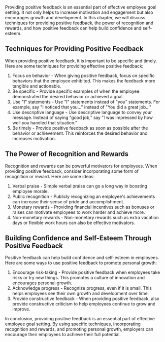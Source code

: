 
Providing positive feedback is an essential part of effective employee goal setting. It not only helps to increase motivation and engagement but also encourages growth and development. In this chapter, we will discuss techniques for providing positive feedback, the power of recognition and rewards, and how positive feedback can help build confidence and self-esteem.

Techniques for Providing Positive Feedback
------------------------------------------

When providing positive feedback, it is important to be specific and timely. Here are some techniques for providing effective positive feedback:

1. Focus on behavior - When giving positive feedback, focus on specific behaviors that the employee exhibited. This makes the feedback more tangible and actionable.
2. Be specific - Provide specific examples of when the employee demonstrated the desired behavior or achieved a goal.
3. Use "I" statements - Use "I" statements instead of "you" statements. For example, say "I noticed that you..." instead of "You did a great job..."
4. Use descriptive language - Use descriptive language to convey your message. Instead of saying "good job," say "I was impressed by how well you handled that situation."
5. Be timely - Provide positive feedback as soon as possible after the behavior or achievement. This reinforces the desired behavior and increases motivation.

The Power of Recognition and Rewards
------------------------------------

Recognition and rewards can be powerful motivators for employees. When providing positive feedback, consider incorporating some form of recognition or reward. Here are some ideas:

1. Verbal praise - Simple verbal praise can go a long way in boosting employee morale.
2. Public recognition - Publicly recognizing an employee's achievements can increase their sense of pride and accomplishment.
3. Monetary rewards - Providing financial incentives such as bonuses or raises can motivate employees to work harder and achieve more.
4. Non-monetary rewards - Non-monetary rewards such as extra vacation days or flexible work hours can also be effective motivators.

Building Confidence and Self-Esteem Through Positive Feedback
-------------------------------------------------------------

Positive feedback can help build confidence and self-esteem in employees. Here are some ways to use positive feedback to promote personal growth:

1. Encourage risk-taking - Provide positive feedback when employees take risks or try new things. This promotes a culture of innovation and encourages personal growth.
2. Acknowledge progress - Recognize progress, even if it is small. This helps employees see their own growth and development over time.
3. Provide constructive feedback - When providing positive feedback, also provide constructive criticism to help employees continue to grow and improve.

In conclusion, providing positive feedback is an essential part of effective employee goal setting. By using specific techniques, incorporating recognition and rewards, and promoting personal growth, employers can encourage their employees to achieve their full potential.
